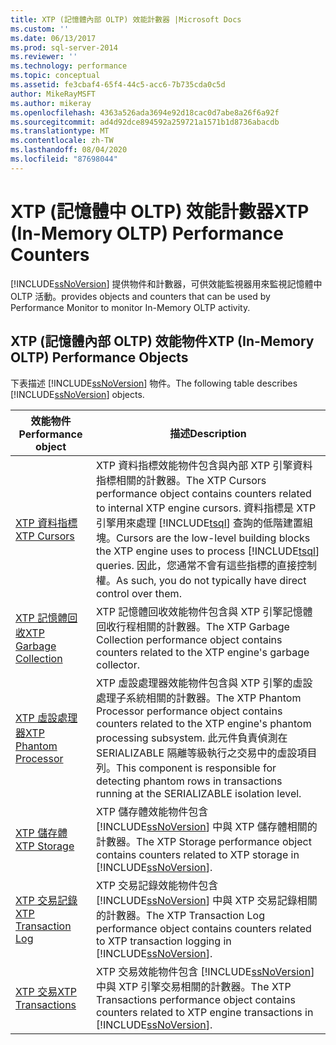 ```yaml
---
title: XTP (記憶體內部 OLTP) 效能計數器 |Microsoft Docs
ms.custom: ''
ms.date: 06/13/2017
ms.prod: sql-server-2014
ms.reviewer: ''
ms.technology: performance
ms.topic: conceptual
ms.assetid: fe3cbaf4-65f4-44c5-acc6-7b735cda0c5d
author: MikeRayMSFT
ms.author: mikeray
ms.openlocfilehash: 4363a526ada3694e92d18cac0d7abe8a26f6a92f
ms.sourcegitcommit: ad4d92dce894592a259721a1571b1d8736abacdb
ms.translationtype: MT
ms.contentlocale: zh-TW
ms.lasthandoff: 08/04/2020
ms.locfileid: "87698044"
---
```

# <a name="xtp-in-memory-oltp-performance-counters"></a><span data-ttu-id="16ad4-102">XTP (記憶體中 OLTP) 效能計數器</span><span class="sxs-lookup"><span data-stu-id="16ad4-102">XTP (In-Memory OLTP) Performance Counters</span></span>
  [!INCLUDE[ssNoVersion](../../includes/ssnoversion-md.md)] <span data-ttu-id="16ad4-103">提供物件和計數器，可供效能監視器用來監視記憶體中 OLTP 活動。</span><span class="sxs-lookup"><span data-stu-id="16ad4-103">provides objects and counters that can be used by Performance Monitor to monitor In-Memory OLTP activity.</span></span>  
  
##  <a name="xtp-in-memory-oltp-performance-objects"></a><a name="SQLServerPOs"></a><span data-ttu-id="16ad4-104">XTP (記憶體內部 OLTP) 效能物件</span><span class="sxs-lookup"><span data-stu-id="16ad4-104">XTP (In-Memory OLTP) Performance Objects</span></span>  
 <span data-ttu-id="16ad4-105">下表描述 [!INCLUDE[ssNoVersion](../../includes/ssnoversion-md.md)] 物件。</span><span class="sxs-lookup"><span data-stu-id="16ad4-105">The following table describes [!INCLUDE[ssNoVersion](../../includes/ssnoversion-md.md)] objects.</span></span>  
  
|<span data-ttu-id="16ad4-106">效能物件</span><span class="sxs-lookup"><span data-stu-id="16ad4-106">Performance object</span></span>|<span data-ttu-id="16ad4-107">描述</span><span class="sxs-lookup"><span data-stu-id="16ad4-107">Description</span></span>|  
|------------------------|-----------------|  
|[<span data-ttu-id="16ad4-108">XTP 資料指標</span><span class="sxs-lookup"><span data-stu-id="16ad4-108">XTP Cursors</span></span>](../cursors.md)|<span data-ttu-id="16ad4-109">XTP 資料指標效能物件包含與內部 XTP 引擎資料指標相關的計數器。</span><span class="sxs-lookup"><span data-stu-id="16ad4-109">The XTP Cursors performance object contains counters related to internal XTP engine cursors.</span></span> <span data-ttu-id="16ad4-110">資料指標是 XTP 引擎用來處理 [!INCLUDE[tsql](../../includes/tsql-md.md)] 查詢的低階建置組塊。</span><span class="sxs-lookup"><span data-stu-id="16ad4-110">Cursors are the low-level building blocks the XTP engine uses to process [!INCLUDE[tsql](../../includes/tsql-md.md)] queries.</span></span> <span data-ttu-id="16ad4-111">因此，您通常不會有這些指標的直接控制權。</span><span class="sxs-lookup"><span data-stu-id="16ad4-111">As such, you do not typically have direct control over them.</span></span>|  
|[<span data-ttu-id="16ad4-112">XTP 記憶體回收</span><span class="sxs-lookup"><span data-stu-id="16ad4-112">XTP Garbage Collection</span></span>](sql-server-xtp-garbage-collection.md)|<span data-ttu-id="16ad4-113">XTP 記憶體回收效能物件包含與 XTP 引擎記憶體回收行程相關的計數器。</span><span class="sxs-lookup"><span data-stu-id="16ad4-113">The XTP Garbage Collection performance object contains counters related to the XTP engine's garbage collector.</span></span>|  
|[<span data-ttu-id="16ad4-114">XTP 虛設處理器</span><span class="sxs-lookup"><span data-stu-id="16ad4-114">XTP Phantom Processor</span></span>](sql-server-xtp-phantom-processor.md)|<span data-ttu-id="16ad4-115">XTP 虛設處理器效能物件包含與 XTP 引擎的虛設處理子系統相關的計數器。</span><span class="sxs-lookup"><span data-stu-id="16ad4-115">The XTP Phantom Processor performance object contains counters related to the XTP engine's phantom processing subsystem.</span></span> <span data-ttu-id="16ad4-116">此元件負責偵測在 SERIALIZABLE 隔離等級執行之交易中的虛設項目列。</span><span class="sxs-lookup"><span data-stu-id="16ad4-116">This component is responsible for detecting phantom rows in transactions running at the SERIALIZABLE isolation level.</span></span>|  
|[<span data-ttu-id="16ad4-117">XTP 儲存體</span><span class="sxs-lookup"><span data-stu-id="16ad4-117">XTP Storage</span></span>](sql-server-xtp-storage.md)|<span data-ttu-id="16ad4-118">XTP 儲存體效能物件包含 [!INCLUDE[ssNoVersion](../../includes/ssnoversion-md.md)] 中與 XTP 儲存體相關的計數器。</span><span class="sxs-lookup"><span data-stu-id="16ad4-118">The XTP Storage performance object contains counters related to XTP storage in [!INCLUDE[ssNoVersion](../../includes/ssnoversion-md.md)].</span></span>|  
|[<span data-ttu-id="16ad4-119">XTP 交易記錄</span><span class="sxs-lookup"><span data-stu-id="16ad4-119">XTP Transaction Log</span></span>](sql-server-xtp-transaction-log.md)|<span data-ttu-id="16ad4-120">XTP 交易記錄效能物件包含 [!INCLUDE[ssNoVersion](../../includes/ssnoversion-md.md)] 中與 XTP 交易記錄相關的計數器。</span><span class="sxs-lookup"><span data-stu-id="16ad4-120">The XTP Transaction Log performance object contains counters related to XTP transaction logging in [!INCLUDE[ssNoVersion](../../includes/ssnoversion-md.md)].</span></span>|  
|[<span data-ttu-id="16ad4-121">XTP 交易</span><span class="sxs-lookup"><span data-stu-id="16ad4-121">XTP Transactions</span></span>](sql-server-xtp-transactions.md)|<span data-ttu-id="16ad4-122">XTP 交易效能物件包含 [!INCLUDE[ssNoVersion](../../includes/ssnoversion-md.md)] 中與 XTP 引擎交易相關的計數器。</span><span class="sxs-lookup"><span data-stu-id="16ad4-122">The XTP Transactions performance object contains counters related to XTP engine transactions in [!INCLUDE[ssNoVersion](../../includes/ssnoversion-md.md)].</span></span>|  
  
  
